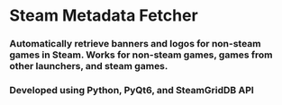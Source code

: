 # Steam Metadata Fetcher

### Automatically retrieve banners and logos for non-steam games in Steam. Works for non-steam games, games from other launchers, and steam games. 

### Developed using Python, PyQt6, and SteamGridDB API
